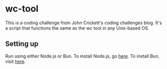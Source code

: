 # wc-tool
This is a coding challenge from John Crickett's coding challenges blog. It's a script that functions the same as the wc tool in any Unix-based OS.

## Setting up

Run using either Node.js or Bun. To install Node.js, go [here](https://nodejs.org/en/download). To install Bun, visit [here](https://bun.sh/docs/installation).


